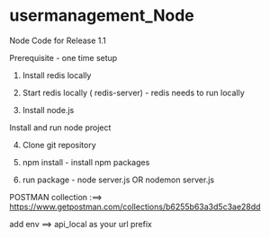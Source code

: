 # usermanagement_Node

Node Code for Release 1.1

Prerequisite - one time setup

1) Install redis locally

2) Start redis locally ( redis-server) - redis needs to run locally

3) Install node.js

Install and run node project


4) Clone git repository

5) npm install - install npm packages

6) run package - node server.js OR nodemon server.js

POSTMAN collection :==>
https://www.getpostman.com/collections/b6255b63a3d5c3ae28dd

add env ==> api_local as your url prefix